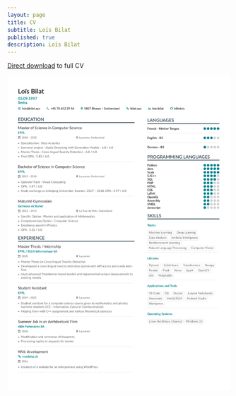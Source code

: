 ```yaml
---
layout: page
title: CV
subtitle: Loïs Bilat
published: true
description: Loïs Bilat
---
```






[Direct download](http://cv.bilat.xyz) to full CV

![cv1](img/cv1.png)
